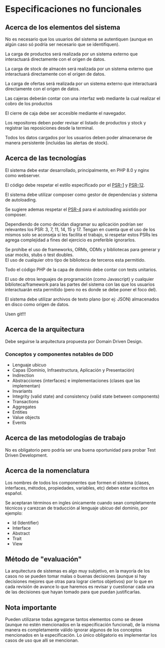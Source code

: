 # Especificaciones no funcionales

## Acerca de los elementos del sistema

No es necesario que los usuarios del sistema se autentiquen (aunque en
algún caso só podría ser necesario que se identifiquen).

La carga de productos será realizada por un sistema externo que
interactuará directamente con el origen de datos.

La carga de stock de almacén será realizada por un sistema externo que
interactuará directamente con el origen de datos.

La carga de ofertas será realizada por un sistema externo que
interactuará directamente con el origen de datos.

Las cajeras deberán contar con una interfaz web mediante la cual realizar el
cobro de los productos

El cierre de caja debe ser accesible mediante el navegador.

Los repositores deben poder revisar el listado de productos y stock y registrar
las reposiciones desde la terminal.

Todos los datos cargados por los usuarios deben poder almacenarse de manera persistente (incluidas las alertas de stock).

## Acerca de las tecnologías

El sistema debe estar desarrollado, principalmente, en PHP 8.0 y
nginx como webserver.

El código debe respetar el estilo especificado por el [PSR-1](https://www.php-fig.org/psr/psr-1/) y [PSR-12](https://www.php-fig.org/psr/psr-12/).

El sistema debe utilizar composer como gestor de dependencias y sistema de
autoloading.

Se sugiere ademas respetar el [PSR-4](https://www.php-fig.org/psr/psr-4/) para el autoloading asistido por composer.

Dependiendo de como decidan diagramar su aplicación podrían ser relevantes los
PSR: 3, 7, 11, 14, 15 y 17. Tengan en cuenta que el uso de los mismos solo se
aconseja si les facilita el trabajo, si respetar estos PSRs les agrega
complejidad a fines del ejercicio es preferible ignorarlos.

Se prohíbe el uso de frameworks, ORMs, ODMs y bibliotecas para generar y usar mocks, stubs o test doubles.  
El uso de cualquier otro tipo de biblioteca de terceros esta permitido.

Todo el código PHP de la capa de dominio debe contar con tests unitarios.

El uso de otros lenguajes de programación (como Javascript) y cualquier
biblioteca/framework para las partes del sistema con las que los usuarios
interactuarán esta permitido (pero no es donde se debe poner el foco del).

El sistema debe utilizar archivos de texto plano (por ej: JSON) almacenados en disco como
origen de datos.

Usen git!!!

## Acerca de la arquitectura

Debe seguirse la arquitectura propuesta por Domain Driven Design.

### Conceptos y componentes notables de DDD

- Lenguaje ubicuo
- Capas (Dominio, Infraestructura, Aplicación y Presentación)
- Indirection
- Abstracciones (interfaces) e implementaciones (clases que las implementan)
- Invariants
- Integrity (valid state) and consistency (valid state between components)
- Transactions
- Aggregates
- Entities
- Value objects
- Events

## Acerca de las metodologías de trabajo

No es obligatorio pero podría ser una buena oportunidad para
probar Test Driven Development.

## Acerca de la nomenclatura

Los nombres de todos los componentes que formen el sistema (clases, interfaces,
métodos, propiedades, variables, etc) deben estar escritos en español.

Se aceptaran términos en ingles únicamente cuando sean completamente técnicos y carezcan de traducción al lenguaje ubicuo del dominio, por ejemplo:

- Id (Identifier)
- Interface
- Abstract
- Trait
- View

## Método de "evaluación"

La arquitectura de sistemas es algo muy subjetivo, en la mayoría de los casos
no se pueden tomar malas o buenas decisiones (aunque si hay decisiones
mejores que otras para lograr ciertos objetivos) por lo que en cada revisión
de avance lo que haremos es revisar y cuestionar cada una de las decisiones que
hayan tomado para que puedan justificarlas.

## Nota importante

Pueden utilizarse todas agregarse tantos elementos como se desee (aunque no
estén mencionados en la especificación funcional), de la misma manera es
completamente válido ignorar algunos de los conceptos mencionados en la
especificación. Lo único obligatorio es implementar los casos de uso que
allí se mencionan.
